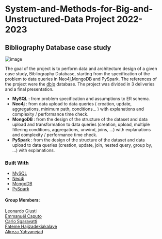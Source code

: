 # System-and-Methods-for-Big-and-Unstructured-Data Project 2022-2023
## Bibliography Database case study 

![image](https://github.com/giusti-leo/System-and-Methods-for-Big-and-Unstructured-Data/assets/61985313/33ad89d6-9497-4aae-9404-7c094894cabb)

The goal of the project is to perform data and architecture design of a given case study, Bibliography Database, starting from the specification of the problem to data queries in Neo4j,MongoDB and PySpark.
The references of the project were the [dblp](https://dblp.org/) database. The project was divided in 3 deliveries and a final presentation.

- **MySQL** : from problem specification and assumptions to ER schema.
- **Neo4j** : from data upload to data queries ( creation, update, aggregations, minimum path, conditions... ) with explanations and complexity / performance time check.
- **MongoDB** : from the design of the structure of the dataset and data upload and transformation to data queries (creation, upload, multiple filtering conditions, aggregations, unwind, joins, ...) with explanations and complexity / performance time check.
- **PySpark** : from the design of the structure of the dataset and data upload to data queries (creation, update, join, nested query, group by, ...) with explanations.

### Built With

* [MySQL](https://www.mysql.com/)
* [Neo4j](https://neo4j.com/)
* [MongoDB](https://www.mongodb.com/)
* [PySpark](https://spark.apache.org/docs/latest/api/python/index.html)

#### Group Members:
[Leonardo Giusti](https://github.com/giusti-leo/)
<br />
[Emmanuël Caputo](https://github.com/EmCap1999/)
<br />
[Carlo Sgaravatti](https://github.com/CarloSgaravatti/)
<br />
[Fateme Hajizadekiakalaye](https://github.com/FatemeHajizade/)
<br />
[Alireza Yahyanejad]()
